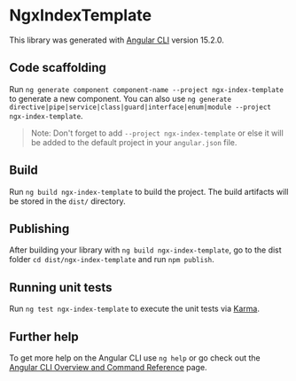 # NgxIndexTemplate

This library was generated with [Angular CLI](https://github.com/angular/angular-cli) version 15.2.0.

## Code scaffolding

Run `ng generate component component-name --project ngx-index-template` to generate a new component. You can also use `ng generate directive|pipe|service|class|guard|interface|enum|module --project ngx-index-template`.
> Note: Don't forget to add `--project ngx-index-template` or else it will be added to the default project in your `angular.json` file. 

## Build

Run `ng build ngx-index-template` to build the project. The build artifacts will be stored in the `dist/` directory.

## Publishing

After building your library with `ng build ngx-index-template`, go to the dist folder `cd dist/ngx-index-template` and run `npm publish`.

## Running unit tests

Run `ng test ngx-index-template` to execute the unit tests via [Karma](https://karma-runner.github.io).

## Further help

To get more help on the Angular CLI use `ng help` or go check out the [Angular CLI Overview and Command Reference](https://angular.io/cli) page.

